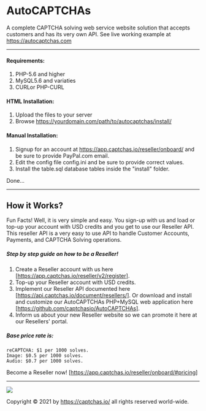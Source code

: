 # AutoCAPTCHAs
A complete CAPTCHA solving web service website solution that accepts customers and has its very own API. See live working example at https://autocaptchas.com

-----

#### Requirements:
 
1. PHP-5.6 and higher
2. MySQL5.6 and variaties
3. CURLor PHP-CURL

#### HTML Installation:

1. Upload the files to your server
2. Browse https://yourdomain.com/path/to/autocaptchas/install/

#### Manual Installation:

1. Signup for an account at https://app.captchas.io/reseller/onboard/ 
    and be sure to provide PayPal.com email.
2. Edit the config file config.ini and be sure to provide correct values.
3. Install the table.sql database tables inside the "install" folder.

Done...

-----

## How it Works?

Fun Facts! Well, it is very simple and easy. You sign-up with us and load or top-up your account with USD credits and you get to use our Reseller API. This reseller API is a very easy to use API to handle Customer Accounts, Payments, and CAPTCHA Solving operations.

##### Step by step guide on how to be a Reseller!

1. Create a Reseller account with us here [https://app.captchas.io/reseller/v2/register].
2. Top-up your Reseller account with USD credits.
3. Implement our Reseller API documented here [https://api.captchas.io/document/resellers/]. Or download and install and customize our AutoCAPTCHAs PHP+MySQL web application here [https://github.com/captchasio/AutoCAPTCHAs].
4. Inform us about your new Reseller website so we can promote it here at our Resellers' portal.

##### Base price rate is:

    reCAPTCHA: $1 per 1000 solves.
    Image: $0.5 per 1000 solves.
    Audio: $0.7 per 1000 solves.

Become a Reseller now! [https://app.captchas.io/reseller/onboard/#pricing]

-----

<a href="https://www.buymeacoffee.com/indite"><img src="https://img.buymeacoffee.com/button-api/?text=Buy me a coffee&emoji=&slug=indite&button_colour=FFDD00&font_colour=000000&font_family=Cookie&outline_colour=000000&coffee_colour=ffffff"></a>

Copyright &copy; 2021 by <a href="https://captchas.io/" target="_blank">https://captchas.io/</a> all rights reserved world-wide.

